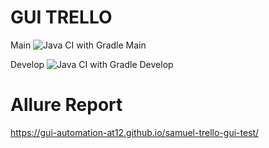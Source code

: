 # GUI TRELLO 

Main
![Java CI with Gradle Main](https://github.com/GUI-Automation-AT12/samuel-trello-gui-test/workflows/Java%20CI%20with%20Gradle/badge.svg?branch=main)

Develop
![Java CI with Gradle Develop](https://github.com/GUI-Automation-AT12/samuel-trello-gui-test/workflows/Java%20CI%20with%20Gradle/badge.svg?branch=develop)
# Allure Report
https://gui-automation-at12.github.io/samuel-trello-gui-test/
